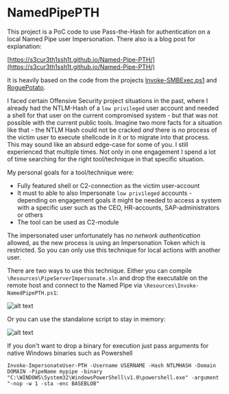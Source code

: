 # NamedPipePTH

This project is a PoC code to use Pass-the-Hash for authentication on a local Named Pipe user Impersonation. There also is a blog post for explanation:

[https://s3cur3th1ssh1t.github.io/Named-Pipe-PTH/](https://s3cur3th1ssh1t.github.io/Named-Pipe-PTH/)

It is heavily based on the code from the projects [Invoke-SMBExec.ps1](https://github.com/Kevin-Robertson/Invoke-TheHash/blob/master/Invoke-SMBExec.ps1) and [RoguePotato](https://github.com/antonioCoco/RoguePotato).

I faced certain Offensive Security project situations in the past, where I already had the NTLM-Hash of a `low privileged` user account and needed a shell for that user on the current compromised system - but that was not possible with the current public tools. Imagine two more facts for a situation like that - the NTLM Hash could not be cracked *and* there is no process of the victim user to execute shellcode in it or to migrate into that process. This may sound like an absurd edge-case for some of you. I still experienced that multiple times. Not only in one engagement I spend a lot of time searching for the right tool/technique in that specific situation.

My personal goals for a tool/technique were:

* Fully featured shell or C2-connection as the victim user-account
* It must to able to also Impersonate `low privileged` accounts - depending on engagement goals it might be needed to access a system with a specific user such as the CEO, HR-accounts, SAP-administrators or others
* The tool can be used as C2-module

The impersonated user unfortunately has *no network authentication* allowed, as the new process is using an Impersonation Token which is restricted. So you can only use this technique for local actions with another user.

There are two ways to use this technique. Either you can compile `\Resources\PipeServerImpersonate.sln` and drop the executable on the remote host and connect to the Named Pipe via `\Resources\Invoke-NamedPipePTH.ps1`:

![alt text](https://github.com/S3cur3Th1sSh1t/NamedPipePTH/blob/main/Resources/Example1.JPG?raw=true)

Or you can use the standalone script to stay in memory:

![alt text](https://github.com/S3cur3Th1sSh1t/NamedPipePTH/blob/main/Resources/Example2.JPG?raw=true)

If you don't want to drop a binary for execution just pass arguments for native Windows binaries such as Powershell

`Invoke-ImpersonateUser-PTH -Username USERNAME -Hash NTLMHASH -Domain DOMAIN -PipeName mypipe -binary "C:\WINDOWS\System32\WindowsPowerShell\v1.0\powershell.exe" -argument "-nop -w 1 -sta -enc BASEBLOB"`
